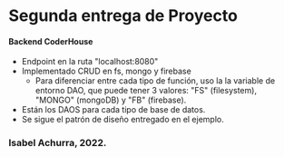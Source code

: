 # Segunda entrega de Proyecto

#### Backend CoderHouse

- Endpoint en la ruta "localhost:8080"
- Implementado CRUD en fs, mongo y firebase
  - Para diferenciar entre cada tipo de función, uso la la variable de entorno DAO, que puede tener 3 valores: "FS" (filesystem), "MONGO" (mongoDB) y "FB" (firebase).
- Están los DAOS para cada tipo de base de datos.
- Se sigue el patrón de diseño entregado en el ejemplo.

### Isabel Achurra, 2022.
